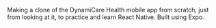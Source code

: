 Making a clone of the DynamiCare Health mobile app from scratch, just from looking at it, to practice and learn React Native. Built using Expo.
